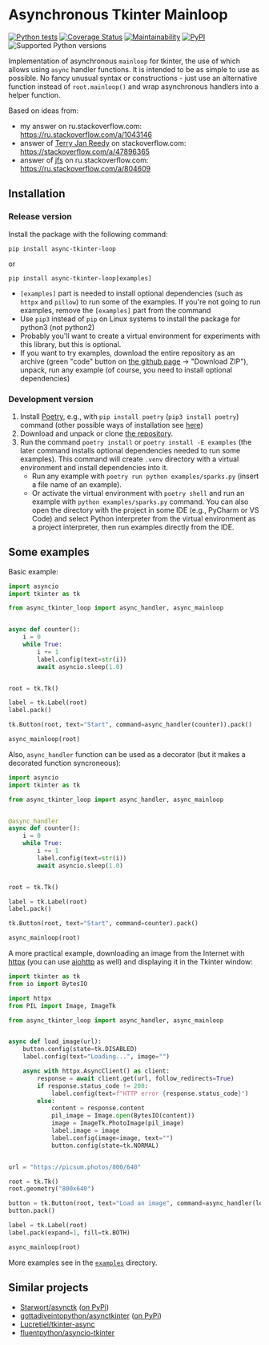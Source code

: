 # Asynchronous Tkinter Mainloop

[![Python tests](https://github.com/insolor/async-tkinter-loop/actions/workflows/python-tests.yml/badge.svg)](https://github.com/insolor/async-tkinter-loop/actions/workflows/python-tests.yml)
[![Coverage Status](https://coveralls.io/repos/github/insolor/async-tkinter-loop/badge.svg?branch=main)](https://coveralls.io/github/insolor/async-tkinter-loop?branch=main)
[![Maintainability](https://api.codeclimate.com/v1/badges/2566146b14ef72177613/maintainability)](https://codeclimate.com/github/insolor/async-tkinter-loop/maintainability)
[![PyPI](https://img.shields.io/pypi/v/async-tkinter-loop)](https://pypi.org/project/async-tkinter-loop/)
![Supported Python versions](https://img.shields.io/pypi/pyversions/async-tkinter-loop)
<!--![PyPI - Downloads](https://img.shields.io/pypi/dm/async-tkinter-loop)-->

Implementation of asynchronous `mainloop` for tkinter, the use of which allows using `async` handler functions.
It is intended to be as simple to use as possible. No fancy unusual syntax or constructions - just use an alternative
function instead of `root.mainloop()` and wrap asynchronous handlers into a helper function.

Based on ideas from:

* my answer on ru.stackoverflow.com: <https://ru.stackoverflow.com/a/1043146>
* answer of [Terry Jan Reedy](https://stackoverflow.com/users/722804) on stackoverflow.com:
  <https://stackoverflow.com/a/47896365>
* answer of [jfs](https://ru.stackoverflow.com/users/23044) on ru.stackoverflow.com:
  <https://ru.stackoverflow.com/a/804609>

## Installation

### Release version

Install the package with the following command:

```
pip install async-tkinter-loop
```
or
```
pip install async-tkinter-loop[examples]
```

- `[examples]` part is needed to install optional dependencies (such as `httpx` and `pillow`) to run some of the
  examples. If you're not going to run examples, remove the `[examples]` part from the command
- Use `pip3` instead of `pip` on Linux systems to install the package for python3 (not python2)
- Probably you'll want to create a virtual environment for experiments with this library, but this is optional.
- If you want to try examples, download the entire repository as an archive (green "code" button on
  [the github page](https://github.com/insolor/async-tkinter-loop) →
  "Download ZIP"), unpack, run any example (of course, you need to install optional dependencies)

### Development version

1. Install [Poetry](https://python-poetry.org), e.g., with `pip install poetry` (`pip3 install poetry`) command
   (other possible ways of installation see [here](https://python-poetry.org/docs/#installation))
2. Download and unpack or clone [the repository](https://github.com/insolor/async-tkinter-loop).
3. Run the command `poetry install` or `poetry install -E examples` (the later command installs optional dependencies
   needed to run some examples). This command will create `.venv` directory with a virtual environment and
   install dependencies into it.
   - Run any example with `poetry run python examples/sparks.py` (insert a file name of an example).
   - Or activate the virtual environment with `poetry shell` and run an example with `python examples/sparks.py`
     command. You can also open the directory with the project in some IDE (e.g., PyCharm or VS Code) 
     and select Python interpreter from the virtual environment as a project interpreter,
     then run examples directly from the IDE.

## Some examples

Basic example:
```python
import asyncio
import tkinter as tk

from async_tkinter_loop import async_handler, async_mainloop


async def counter():
    i = 0
    while True:
        i += 1
        label.config(text=str(i))
        await asyncio.sleep(1.0)


root = tk.Tk()

label = tk.Label(root)
label.pack()

tk.Button(root, text="Start", command=async_handler(counter)).pack()

async_mainloop(root)
```

Also, `async_handler` function can be used as a decorator (but it makes a decorated function syncroneous):

```python
import asyncio
import tkinter as tk

from async_tkinter_loop import async_handler, async_mainloop


@async_handler
async def counter():
    i = 0
    while True:
        i += 1
        label.config(text=str(i))
        await asyncio.sleep(1.0)


root = tk.Tk()

label = tk.Label(root)
label.pack()

tk.Button(root, text="Start", command=counter).pack()

async_mainloop(root)
```

A more practical example, downloading an image from the Internet with [httpx](https://github.com/encode/httpx)
(you can use [aiohttp](https://github.com/aio-libs/aiohttp) as well)
and displaying it in the Tkinter window:

```python
import tkinter as tk
from io import BytesIO

import httpx
from PIL import Image, ImageTk

from async_tkinter_loop import async_handler, async_mainloop


async def load_image(url):
    button.config(state=tk.DISABLED)
    label.config(text="Loading...", image="")

    async with httpx.AsyncClient() as client:
        response = await client.get(url, follow_redirects=True)
        if response.status_code != 200:
            label.config(text=f"HTTP error {response.status_code}")
        else:
            content = response.content
            pil_image = Image.open(BytesIO(content))
            image = ImageTk.PhotoImage(pil_image)
            label.image = image
            label.config(image=image, text="")
            button.config(state=tk.NORMAL)


url = "https://picsum.photos/800/640"

root = tk.Tk()
root.geometry("800x640")

button = tk.Button(root, text="Load an image", command=async_handler(load_image, url))
button.pack()

label = tk.Label(root)
label.pack(expand=1, fill=tk.BOTH)

async_mainloop(root)
```

More examples see in the [`examples`](https://github.com/insolor/async-tkinter-loop/tree/main/examples) directory.


## Similar projects

* [Starwort/asynctk](https://github.com/Starwort/asynctk) ([on PyPi](https://pypi.org/project/asynctk/))
* [gottadiveintopython/asynctkinter](https://github.com/gottadiveintopython/asynctkinter) ([on PyPi](https://pypi.org/project/asynctkinter/))
* [Lucretiel/tkinter-async](https://github.com/Lucretiel/tkinter-async)
* [fluentpython/asyncio-tkinter](https://github.com/fluentpython/asyncio-tkinter)
